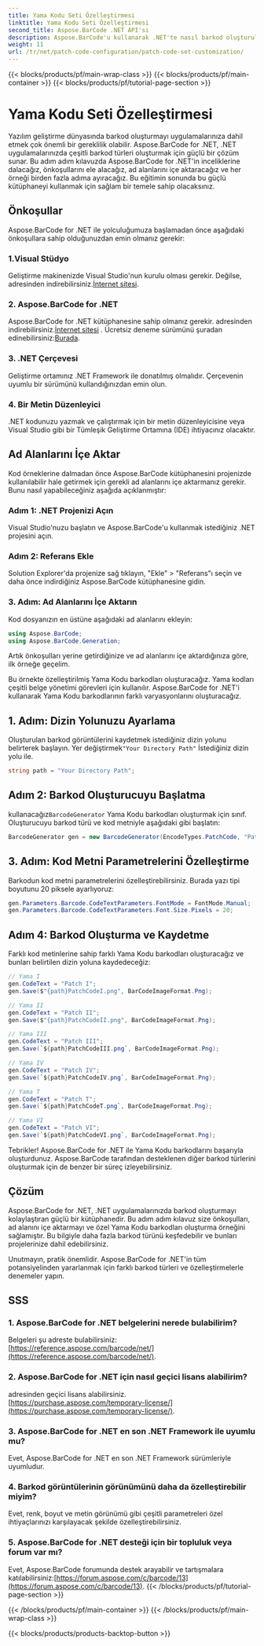 ```yaml
---
title: Yama Kodu Seti Özelleştirmesi
linktitle: Yama Kodu Seti Özelleştirmesi
second_title: Aspose.BarCode .NET API'si
description: Aspose.BarCode'u kullanarak .NET'te nasıl barkod oluşturulacağını öğrenin. Barkodları zahmetsizce özelleştirin ve uygulamalarınıza entegre edin.
weight: 11
url: /tr/net/patch-code-configuration/patch-code-set-customization/
---
```


{{< blocks/products/pf/main-wrap-class >}}
{{< blocks/products/pf/main-container >}}
{{< blocks/products/pf/tutorial-page-section >}}

# Yama Kodu Seti Özelleştirmesi


Yazılım geliştirme dünyasında barkod oluşturmayı uygulamalarınıza dahil etmek çok önemli bir gereklilik olabilir. Aspose.BarCode for .NET, .NET uygulamalarınızda çeşitli barkod türleri oluşturmak için güçlü bir çözüm sunar. Bu adım adım kılavuzda Aspose.BarCode for .NET'in inceliklerine dalacağız, önkoşullarını ele alacağız, ad alanlarını içe aktaracağız ve her örneği birden fazla adıma ayıracağız. Bu eğitimin sonunda bu güçlü kütüphaneyi kullanmak için sağlam bir temele sahip olacaksınız.

## Önkoşullar

Aspose.BarCode for .NET ile yolculuğumuza başlamadan önce aşağıdaki önkoşullara sahip olduğunuzdan emin olmanız gerekir:

### 1.Visual Stüdyo
 Geliştirme makinenizde Visual Studio'nun kurulu olması gerekir. Değilse, adresinden indirebilirsiniz.[İnternet sitesi](https://visualstudio.microsoft.com/).

### 2. Aspose.BarCode for .NET
 Aspose.BarCode for .NET kütüphanesine sahip olmanız gerekir. adresinden indirebilirsiniz.[İnternet sitesi](https://releases.aspose.com/barcode/net/) . Ücretsiz deneme sürümünü şuradan edinebilirsiniz:[Burada](https://releases.aspose.com/).

### 3. .NET Çerçevesi
Geliştirme ortamınız .NET Framework ile donatılmış olmalıdır. Çerçevenin uyumlu bir sürümünü kullandığınızdan emin olun.

### 4. Bir Metin Düzenleyici
.NET kodunuzu yazmak ve çalıştırmak için bir metin düzenleyicisine veya Visual Studio gibi bir Tümleşik Geliştirme Ortamına (IDE) ihtiyacınız olacaktır.

## Ad Alanlarını İçe Aktar

Kod örneklerine dalmadan önce Aspose.BarCode kütüphanesini projenizde kullanılabilir hale getirmek için gerekli ad alanlarını içe aktarmanız gerekir. Bunu nasıl yapabileceğiniz aşağıda açıklanmıştır:

### Adım 1: .NET Projenizi Açın
Visual Studio'nuzu başlatın ve Aspose.BarCode'u kullanmak istediğiniz .NET projesini açın.

### Adım 2: Referans Ekle
Solution Explorer'da projenize sağ tıklayın, "Ekle" > "Referans"ı seçin ve daha önce indirdiğiniz Aspose.BarCode kütüphanesine gidin.

### 3. Adım: Ad Alanlarını İçe Aktarın
Kod dosyanızın en üstüne aşağıdaki ad alanlarını ekleyin:

```csharp
using Aspose.BarCode;
using Aspose.BarCode.Generation;
```

Artık önkoşulları yerine getirdiğinize ve ad alanlarını içe aktardığınıza göre, ilk örneğe geçelim.

Bu örnekte özelleştirilmiş Yama Kodu barkodları oluşturacağız. Yama kodları çeşitli belge yönetimi görevleri için kullanılır. Aspose.BarCode for .NET'i kullanarak Yama Kodu barkodlarının farklı varyasyonlarını oluşturacağız.

## 1. Adım: Dizin Yolunuzu Ayarlama

 Oluşturulan barkod görüntülerini kaydetmek istediğiniz dizin yolunu belirterek başlayın. Yer değiştirmek`"Your Directory Path"` İstediğiniz dizin yolu ile.

```csharp
string path = "Your Directory Path";
```

## Adım 2: Barkod Oluşturucuyu Başlatma

 kullanacağız`BarcodeGenerator` Yama Kodu barkodları oluşturmak için sınıf. Oluşturucuyu barkod türü ve kod metniyle aşağıdaki gibi başlatın:

```csharp
BarcodeGenerator gen = new BarcodeGenerator(EncodeTypes.PatchCode, "Patch I");
```

## 3. Adım: Kod Metni Parametrelerini Özelleştirme

Barkodun kod metni parametrelerini özelleştirebilirsiniz. Burada yazı tipi boyutunu 20 piksele ayarlıyoruz:

```csharp
gen.Parameters.Barcode.CodeTextParameters.FontMode = FontMode.Manual;
gen.Parameters.Barcode.CodeTextParameters.Font.Size.Pixels = 20;
```

## Adım 4: Barkod Oluşturma ve Kaydetme

Farklı kod metinlerine sahip farklı Yama Kodu barkodları oluşturacağız ve bunları belirtilen dizin yoluna kaydedeceğiz:

```csharp
// Yama I
gen.CodeText = "Patch I";
gen.Save($"{path}PatchCodeI.png", BarCodeImageFormat.Png);

// Yama II
gen.CodeText = "Patch II";
gen.Save($"{path}PatchCodeII.png", BarCodeImageFormat.Png);

// Yama III
gen.CodeText = "Patch III";
gen.Save(`${path}PatchCodeIII.png`, BarCodeImageFormat.Png);

// Yama IV
gen.CodeText = "Patch IV";
gen.Save(`${path}PatchCodeIV.png`, BarCodeImageFormat.Png);

// Yama T
gen.CodeText = "Patch T";
gen.Save(`${path}PatchCodeT.png`, BarCodeImageFormat.Png);

// Yama VI
gen.CodeText = "Patch VI";
gen.Save(`${path}PatchCodeVI.png`, BarCodeImageFormat.Png);
```

Tebrikler! Aspose.BarCode for .NET ile Yama Kodu barkodlarını başarıyla oluşturdunuz. Aspose.BarCode tarafından desteklenen diğer barkod türlerini oluşturmak için de benzer bir süreç izleyebilirsiniz.

## Çözüm

Aspose.BarCode for .NET, .NET uygulamalarınızda barkod oluşturmayı kolaylaştıran güçlü bir kütüphanedir. Bu adım adım kılavuz size önkoşulları, ad alanını içe aktarmayı ve özel Yama Kodu barkodları oluşturma örneğini sağlamıştır. Bu bilgiyle daha fazla barkod türünü keşfedebilir ve bunları projelerinize dahil edebilirsiniz.

Unutmayın, pratik önemlidir. Aspose.BarCode for .NET'in tüm potansiyelinden yararlanmak için farklı barkod türleri ve özelleştirmelerle denemeler yapın.

## SSS

### 1. Aspose.BarCode for .NET belgelerini nerede bulabilirim?
 Belgeleri şu adreste bulabilirsiniz:[https://reference.aspose.com/barcode/net/](https://reference.aspose.com/barcode/net/).

### 2. Aspose.BarCode for .NET için nasıl geçici lisans alabilirim?
 adresinden geçici lisans alabilirsiniz.[https://purchase.aspose.com/temporary-license/](https://purchase.aspose.com/temporary-license/).

### 3. Aspose.BarCode for .NET en son .NET Framework ile uyumlu mu?
Evet, Aspose.BarCode for .NET en son .NET Framework sürümleriyle uyumludur.

### 4. Barkod görüntülerinin görünümünü daha da özelleştirebilir miyim?
Evet, renk, boyut ve metin görünümü gibi çeşitli parametreleri özel ihtiyaçlarınızı karşılayacak şekilde özelleştirebilirsiniz.

### 5. Aspose.BarCode for .NET desteği için bir topluluk veya forum var mı?
 Evet, Aspose.BarCode forumunda destek arayabilir ve tartışmalara katılabilirsiniz:[https://forum.aspose.com/c/barcode/13](https://forum.aspose.com/c/barcode/13).
{{< /blocks/products/pf/tutorial-page-section >}}

{{< /blocks/products/pf/main-container >}}
{{< /blocks/products/pf/main-wrap-class >}}

{{< blocks/products/products-backtop-button >}}
